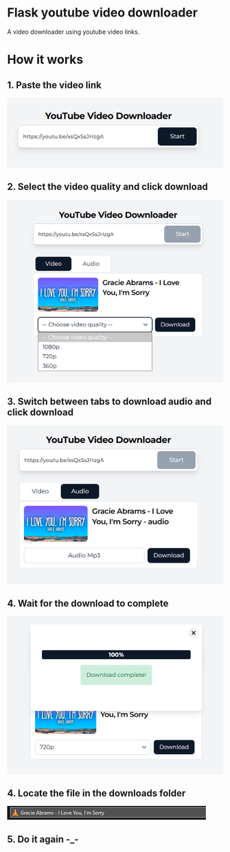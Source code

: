# Flask youtube video downloader
A video downloader using youtube video links.

# How it works
## 1. Paste the video link
<img src="/images/1.png">

## 2. Select the video quality and click download
<img src="/images/2.png">

## 3. Switch between tabs to download audio and click download
<img src="/images/3.png">

## 4. Wait for the download to complete
<img src="/images/4.png">

## 4. Locate the file in the downloads folder
<img src="/images/5.png">

## 5. Do it again -_-
